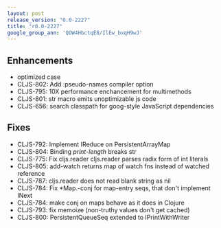 ```yaml
---
layout: post
release_version: "0.0-2227"
title: "r0.0-2227"
google_group_ann: 'QOW4HbctqE8/IlEw_bxqH9wJ'
---
```


Enhancements
------------
* optimized case
* CLJS-802: Add :pseudo-names compiler option
* CLJS-795: 10X performance enchancement for multimethods
* CLJS-801: str macro emits unoptimizable js code
* CLJS-656: search classpath for goog-style JavaScript dependencies

Fixes
-----
* CLJS-792: Implement IReduce on PersistentArrayMap
* CLJS-804: Binding *print-length* breaks str
* CLJS-775: Fix cljs.reader cljs.reader parses radix form of int literals
* CLJS-805: add-watch returns map of watch fns instead of watched reference
* CLJS-787: cljs.reader does not read blank string as nil
* CLJS-784: Fix *Map.-conj for map-entry seqs, that don't implement INext
* CLJS-784: make conj on maps behave as it does in Clojure
* CLJS-793: fix memoize (non-truthy values don't get cached)
* CLJS-800: PersistentQueueSeq extended to IPrintWithWriter
